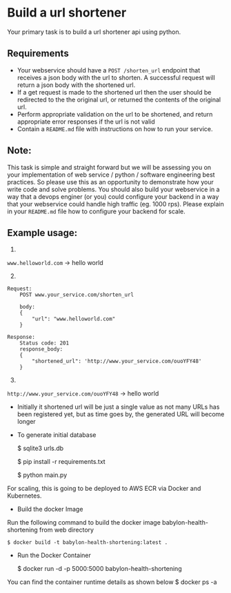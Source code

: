 # Build a url shortener

Your primary task is to build a url shortener api using python.

## Requirements

- Your webservice should have a `POST /shorten_url` endpoint that receives a json body with the url to shorten. A successful request will return a json body with the shortened url. 
- If a get request is made to the shortened url then the user should be redirected to the the original url, or returned the contents of the original url.
- Perform appropriate validation on the url to be shortened, and return appropriate error responses if the url is not valid
- Contain a `README.md` file with instructions on how to run your service.

## Note:
This task is simple and straight forward but we will be assessing you on your implementation of web service / python / software engineering best practices. 
So please use this as an opportunity to demonstrate how your write code and solve problems. You should also build your webservice in a way that a devops enginer (or you) could configure your backend in a way that your webservice could handle high traffic (eg. 1000 rps). 
Please explain in your `README.md` file how to configure your backend for scale.

## Example usage:

1)

`www.helloworld.com` -> <html><body> hello world </body> </html>

2)
```
Request:
    POST www.your_service.com/shorten_url

    body:
    {
        "url": "www.helloworld.com"
    }

Response: 
    Status code: 201
    response_body:
    {
        "shortened_url": 'http://www.your_service.com/ouoYFY48'
    }
```
3)

`http://www.your_service.com/ouoYFY48` -> <html><body> hello world </body> </html>

- Initially it shortened url will be just a single value as not many URLs has been registered yet,
but as time goes by, the generated URL will become longer

- To generate initial database

    $ sqlite3 urls.db

    $ pip install -r requirements.txt

    $ python main.py

For scaling, this is going to be deployed to AWS ECR via Docker and Kubernetes.
 
- Build the docker Image

Run the following command to build the docker image babylon-health-shortening from web directory

    $ docker build -t babylon-health-shortening:latest .

- Run the Docker Container

    $ docker run -d -p 5000:5000 babylon-health-shortening

You can find the container runtime details as shown below
    $ docker ps -a


